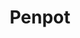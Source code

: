 ---
draft: false
title: Penpot
content:
  id: penpot
  name: Penpot
  logo: /images/applications/others/penpot/logo.png
  website: https://penpot.app/
  iframe_website: /website/applications/others/penpot
  dashboardImage: /images/applications/others/penpot/screenshot-1.jpg
  short_description: Penpot is the first open-source design and prototyping platform for cross-domain teams.
  description: "Penpot is a design and prototyping platform that does not depend on operating systems. It's web-based and works with open web standards (SVG). All team members can work simultaneously with the real-time design multiplayer and centralised comments, ideas and feedback right over the designs. With interactive prototypes, you can create rich interactions to mimic the product behaviour, share, present proposals to your team and start user testing with your designs, all in one place."
  features:
    - title: For cross-domain teams
      description: With product features and capabilities meant for the different roles in the next-decade team, you can say goodbye to the legendary pain of the design silo.
    - title: Open standards
      description: Using SVG as no other prototyping tool does, Penpot files sport compatibility with most of the vectorial tools, are tech-friendly and extremely easy to use.
    - title: Multiplatform
      description: Being web-based, Penpot is not dependent on operating systems or installations. You only need to run a modern browser.
    - title: Open-source power
      description: Penpot is built and empowered by the community. Contributions can range from add-ons and plugins to core functionality.
  screenshots:
    - /images/applications/others/penpot/screenshot-1.jpg
    - /images/applications/others/penpot/screenshot-2.jpg
---